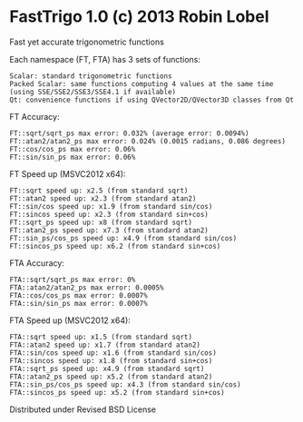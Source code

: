 FastTrigo 1.0 (c) 2013 Robin Lobel
=========
Fast yet accurate trigonometric functions

Each namespace (FT, FTA) has 3 sets of functions:

    Scalar: standard trigonometric functions
    Packed Scalar: same functions computing 4 values at the same time (using SSE/SSE2/SSE3/SSE4.1 if available)
    Qt: convenience functions if using QVector2D/QVector3D classes from Qt
  
FT Accuracy:

    FT::sqrt/sqrt_ps max error: 0.032% (average error: 0.0094%)
    FT::atan2/atan2_ps max error: 0.024% (0.0015 radians, 0.086 degrees)
    FT::cos/cos_ps max error: 0.06%
    FT::sin/sin_ps max error: 0.06%

FT Speed up (MSVC2012 x64):

    FT::sqrt speed up: x2.5 (from standard sqrt)
    FT::atan2 speed up: x2.3 (from standard atan2)
    FT::sin/cos speed up: x1.9 (from standard sin/cos)
    FT::sincos speed up: x2.3 (from standard sin+cos)
    FT::sqrt_ps speed up: x8 (from standard sqrt)
    FT::atan2_ps speed up: x7.3 (from standard atan2)
    FT::sin_ps/cos_ps speed up: x4.9 (from standard sin/cos)
    FT::sincos_ps speed up: x6.2 (from standard sin+cos)

FTA Accuracy:

    FTA::sqrt/sqrt_ps max error: 0%
    FTA::atan2/atan2_ps max error: 0.0005%
    FTA::cos/cos_ps max error: 0.0007%
    FTA::sin/sin_ps max error: 0.0007%

FTA Speed up (MSVC2012 x64):

    FTA::sqrt speed up: x1.5 (from standard sqrt)
    FTA::atan2 speed up: x1.7 (from standard atan2)
    FTA::sin/cos speed up: x1.6 (from standard sin/cos)
    FTA::sincos speed up: x1.8 (from standard sin+cos)
    FTA::sqrt_ps speed up: x4.9 (from standard sqrt)
    FTA::atan2_ps speed up: x5.2 (from standard atan2)
    FTA::sin_ps/cos_ps speed up: x4.3 (from standard sin/cos)
    FTA::sincos_ps speed up: x5.2 (from standard sin+cos)

Distributed under Revised BSD License
